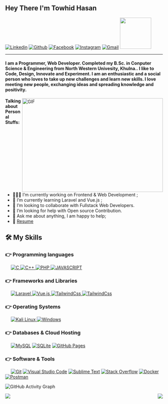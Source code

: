 ## Hey  There I'm Towhid Hasan
<p align="left">
  <a href="https://www.linkedin.com/in/csetowhid"><img alt="Linkedin" title="Towhid Hasan Linkedin" src="https://img.shields.io/badge/LinkedIn-0077B5?style=for-the-badge&logo=linkedin&logoColor=white"></a>
  <a href="https://github.com/csetowhid"><img alt="Github" title="Towhid Hasan Github" src="https://img.shields.io/badge/GitHub-100000?style=for-the-badge&logo=github&logoColor=white"></a>
  <a href="https://facebook.com/csetowhid"><img alt="Facebook" title="Towhid Hasan FaceBook" src="https://img.shields.io/badge/Facebook-1877F2?style=for-the-badge&logo=facebook&logoColor=white"></a>
  <a href="https://www.instagram.com/cse.towhid"><img alt="Instagram" title="Towhid Hasan Instagram" src="https://img.shields.io/badge/Instagram-E4405F?style=for-the-badge&logo=instagram&logoColor=white"></a>
  <a href="mailto:towhidhasang1@gmail.com"><img alt="Gmail" title="Towhid Hasan Gmail" src="https://img.shields.io/badge/Gmail-D14836?style=for-the-badge&logo=gmail&logoColor=white"></a>
  <img src='https://raw.githubusercontent.com/ShahriarShafin/ShahriarShafin/main/Assets/handshake.gif' width="100px"> 
</p> 
<hr/>
<h4 align="left">I am a Programmer, Web Developer. Completed my B.Sc. in Conputer Science & Engineering from North Western Univesity, Khulna.. I like to Code, Design, Innovate and Experiment. I am an enthusiastic and a social person who loves to take up new challenges and learn new skills. I love meeting new people, exchanging ideas and spreading knowledge and positivity.</h4>

  <img align="right" alt="GIF" src="https://github.com/abhisheknaiidu/abhisheknaiidu/blob/master/code.gif?raw=true" width="450" height="300" />
  
**Talking about Personal Stuffs:**

- 👨🏽‍💻 I’m currently working on Frontend & Web Development ;
- 🌱 I’m currently learning Laravel and Vue.js ; 
- 👯 I’m looking to collaborate with Fullstack Web Developers.
- 🤔 I’m looking for help with Open source Contribution.
- 💬 Ask me about anything, I am happy to help;
- 📝 [Resume](https://drive.google.com/file/d/1Y5KtnmMdKJ7YRVHuHGpA2qOqPJVj7M4z/view?usp=sharing)

## 🛠️ My Skills

### 👉 Programming languages

<p align="left"> 
&emsp;
<a href="https://www.tutorialspoint.com/cprogramming">
    <img alt="C" src="https://img.shields.io/badge/c-6295cc?style=for-the-badge&logo=c&logoColor=white"/>
</a>
<a href="https://www.w3schools.com/CPP">
    <img alt="C++" src="https://img.shields.io/badge/c++-00599d?style=for-the-badge&logo=c++&logoColor=white"/>
</a>
<a href="https://www.php.net/">
    <img alt="PHP" src="https://img.shields.io/badge/php-858dbb?style=for-the-badge&logo=php&logoColor=white"/>
</a>
<a href="https://developer.mozilla.org/en-US/docs/Web/JavaScript">
    <img alt="JAVASCRIPT" src="https://img.shields.io/badge/javascript-efd71d?style=for-the-badge&logo=javascript&logoColor=black"/>
</a>
</p>

### 👉 Frameworks and Libraries
<p align="left"> 
&emsp;
<a href="https://laravel.com"> 
     <img alt="Laravel" src="https://img.shields.io/badge/Laravel-fe291a?style=for-the-badge&logo=laravel&logoColor=white">
</a>
<a href="https://vuejs.org"> 
     <img alt="Vue.js" src="https://img.shields.io/badge/Vuejs-41b783?style=for-the-badge&logo=vue.js&logoColor=white">
</a>
<a href="https://getbootstrap.com">
    <img alt="TailwindCss" src="https://img.shields.io/badge/bootstrap-7a11f2?style=for-the-badge&logo=bootstrap&logoColor=white">
</a> 
<a href="https://tailwindcss.com"> 
    <img alt="TailwindCss" src="https://img.shields.io/badge/tailwindcss-07b6d5?style=for-the-badge&logo=tailwindcss&logoColor=white"/>
</a>
</p>

### 👉 Operating Systems
<p align="left"> 
&emsp;
<a href="https://www.kali.org"> 
     <img alt="Kali Linux" src="https://img.shields.io/badge/Kali Linux-100000?style=for-the-badge&logo=kali-linux&logoColor=white">
</a>
<a href="https://www.microsoft.com/en-us/windows"> 
     <img alt="Windows" src="https://img.shields.io/badge/Windows-0178d4?style=for-the-badge&logo=windows&logoColor=white">
</a>
</p>

### 👉 Databases & Cloud Hosting
<p align="left">
  &emsp;
    <a href="https://www.mysql.com/"><img alt="MySQL" src="https://img.shields.io/badge/MySQL-005d86?style=for-the-badge&logo=mysql&logoColor=white"></a>
    <a href="https://www.sqlite.org/"><img alt="SQLite" src ="https://img.shields.io/badge/SQLite-07405E?style=for-the-badge&logo=sqlite&logoColor=white"/></a>
    <a href="https://www.github.com"><img alt="GitHub Pages" src="https://img.shields.io/badge/GitHub-100000?style=for-the-badge&logo=github&logoColor=white"></a>

 ### 👉 Software & Tools
<p align="left">
  &emsp;
<a href="https://git-scm.com"><img alt="Git" src="https://img.shields.io/badge/Git-F05032?style=for-the-badge&logo=git&logoColor=white"></a>
<a href="https://code.visualstudio.com/"><img alt="Visual Studio Code" src="https://img.shields.io/badge/Visual_Studio_Code-0078D4?style=for-the-badge&logo=visual%20studio%20code&logoColor=white"></a>
<a href="https://code.visualstudio.com/"><img alt="Sublime Text" src="https://img.shields.io/badge/Sublime Text-474747?style=for-the-badge&logo=visual%20studio%20code&logoColor=yellow"></a>
<a href="https://stackoverflow.com/"><img alt="Stack Overflow" src="https://img.shields.io/badge/Stack_Overflow-FE7A16?style=for-the-badge&logo=stack-overflow&logoColor=white"></a>
<a href="https://www.docker.com/"><img alt="Docker" src="https://img.shields.io/badge/Docker-2CA5E0?style=for-the-badge&logo=docker&logoColor=white"></a>
<a href="https://www.postman.com/"><img alt="Postman" src="https://img.shields.io/badge/Postman-FF6C37?style=for-the-badge&logo=Postman&logoColor=white"></a>
</p>


![GitHub Activity Graph](https://activity-graph.herokuapp.com/graph?username=csetowhid) 



<img align="left" src="https://github-readme-stats.vercel.app/api/top-langs/?username=csetowhid">
<img align="right" src="https://github-readme-stats.vercel.app/api?username=csetowhid&show_icons=true"/>
